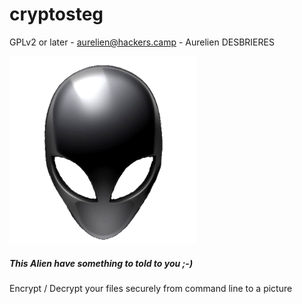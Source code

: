 # cryptosteg
GPLv2 or later - aurelien@hackers.camp - Aurelien DESBRIERES


![cryptosteg image](img/alien.jpg)
##### This Alien have something to told to you ;-)


Encrypt / Decrypt your files securely from command line to a picture
